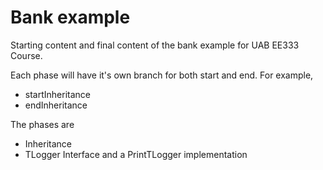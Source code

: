 # Bank example

Starting content and final content of the bank example for UAB EE333 Course.

Each phase will have it's own branch for both start and end.  For example,

  * startInheritance
  * endInheritance

The phases are

  * Inheritance
  * TLogger Interface and a PrintTLogger implementation

